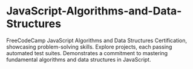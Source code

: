 # JavaScript-Algorithms-and-Data-Structures
FreeCodeCamp JavaScript Algorithms and Data Structures Certification, showcasing problem-solving skills. Explore projects, each passing automated test suites. Demonstrates a commitment to mastering fundamental algorithms and data structures in JavaScript.
